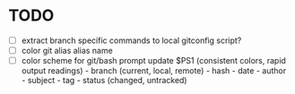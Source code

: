 # TODO

- [ ] extract branch specific commands to local gitconfig script?
- [ ] color git alias alias name
- [ ] color scheme for git/bash prompt update $PS1 (consistent colors, rapid output readings)
      - branch (current, local, remote) 
      - hash
      - date
      - author
      - subject
      - tag
      - status (changed, untracked)
